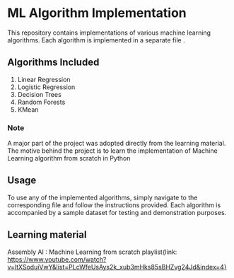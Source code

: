 # ML Algorithm Implementation

This repository contains implementations of various machine learning algorithms. Each algorithm is implemented in a separate file .

## Algorithms Included

1. Linear Regression
2. Logistic Regression
3. Decision Trees
4. Random Forests
5. KMean

### Note

A major part of the project was adopted directly from the learning material. The motive behind the project is to learn the implementation of Machine Learning algorithm from scratch in Python

## Usage

To use any of the implemented algorithms, simply navigate to the corresponding file and follow the instructions provided. Each algorithm is accompanied by a sample dataset for testing and demonstration purposes.

## Learning material

Assembly AI : Machine Learning from scratch playlist{link: https://www.youtube.com/watch?v=ltXSoduiVwY&list=PLcWfeUsAys2k_xub3mHks85sBHZvg24Jd&index=4}


